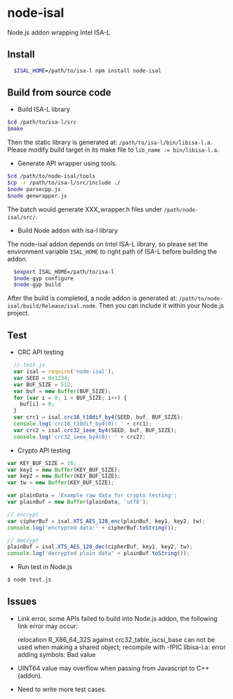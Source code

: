# node-isal
Node.js addon wrapping Intel ISA-L

## Install
```bash
  $ISAL_HOME=/path/to/isa-l npm install node-isal
```

## Build from source code

- Build ISA-L library

```bash
$cd /path/to/isa-l/src
$make
```
Then the static library is generated at: `/path/to/isa-l/bin/libisa-l.a`. Please modify build target in its make file to `lib_name := bin/libisa-l.a`.

- Generate API wrapper using tools.

```bash
$cd /path/to/node-isal/tools
$cp -r /path/to/isa-l/src/include ./
$node parsecpp.js
$node genwrapper.js
```

The batch would generate XXX_wrapper.h files under `/path/node-isal/src/`.

- Build Node addon with isa-l library

The node-isal addon depends on Intel ISA-L library, so please set the environment variable `ISAL_HOME` to right path of ISA-L before building the addon.
```bash
  $export ISAL_HOME=/path/to/isa-l
  $node-gyp configure
  $node-gyp build
```
After the build is completed, a node addon is generated at: `/path/to/node-isal/build/Release/isal.node`. Then you can include it within your Node.js project.

## Test
- CRC API testing
```js
  // test.js
  var isal = require('node-isal');
  var SEED = 0x1234;
  var BUF_SIZE = 512;
  var buf = new Buffer(BUF_SIZE);
  for (var i = 0; i < BUF_SIZE; i++) {
    buf[i] = 0;
  }
  var crc1 = isal.crc16_t10dif_by4(SEED, buf, BUF_SIZE);
  console.log('crc16_t10dif_by4(0): ' + crc1);
  var crc2 = isal.crc32_ieee_by4(SEED, buf, BUF_SIZE);
  console.log('crc32_ieee_by4(0): ' + crc2);
```

- Crypto API testing
```js
var KEY_BUF_SIZE = 16;
var key1 = new Buffer(KEY_BUF_SIZE);
var key2 = new Buffer(KEY_BUF_SIZE);
var tw = new Buffer(KEY_BUF_SIZE);

var plainData = 'Example raw data for crypto testing';
var plainBuf = new Buffer(plainData, 'utf8');

// encrypt
var cipherBuf = isal.XTS_AES_128_enc(plainBuf, key1, key2, tw);
console.log('encrypted data:' + cipherBuf.toString());

// decrypt
plainBuf = isal.XTS_AES_128_dec(cipherBuf, key1, key2, tw);
console.log('decrypted plain data' + plainBuf.toString());
```

- Run test in Node.js
```bash
$ node test.js
```

## Issues

- Link error, some APIs failed to build into Node.js addon, the following link error may occur:

    relocation R_X86_64_32S against crc32_table_iscsi_base can not be used when making a shared object; recompile with -fPIC
    libisa-l.a: error adding symbols: Bad value

- UINT64 value may overflow when passing from Javascript to C++(addon).

- Need to write more test cases.

